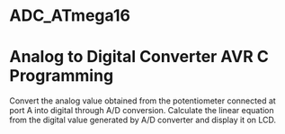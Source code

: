 # ADC_ATmega16
# Analog to Digital Converter AVR C Programming
Convert the analog value obtained from the potentiometer connected at port A into digital through A/D conversion.
 Calculate the linear equation from the digital value generated by A/D converter and display it on LCD.
